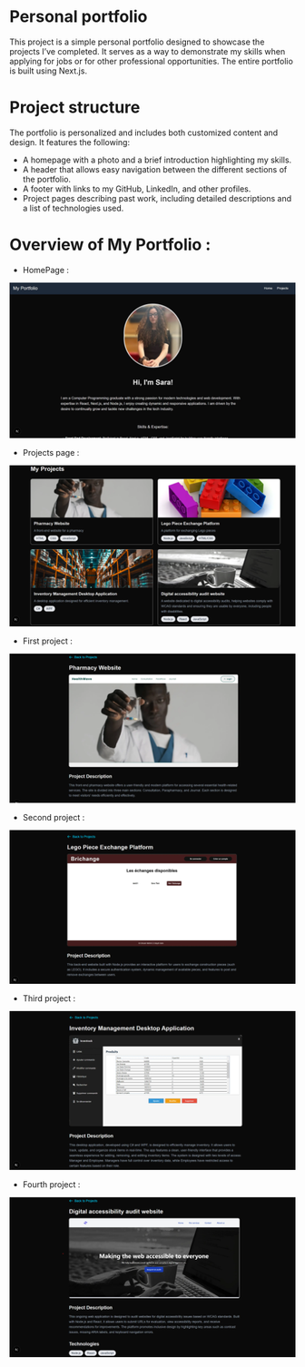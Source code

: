 # Personal portfolio 
This project is a simple personal portfolio designed to showcase the projects I’ve completed. It serves as a way to demonstrate my skills when applying for jobs or for other professional opportunities. The entire portfolio is built using Next.js.

# Project structure 
The portfolio is personalized and includes both customized content and design. It features the following:

- A homepage with a photo and a brief introduction highlighting my skills.
- A header that allows easy navigation between the different sections of the portfolio.
- A footer with links to my GitHub, LinkedIn, and other profiles.
- Project pages describing past work, including detailed descriptions and a list of technologies used.

# Overview of My Portfolio :

- HomePage :

![Homepage screenshot](/public/image/homePage.jpg)

- Projects page :

![Projects page screenshot](public/image/myProjects.png)

- First project :

![Project 1 page screenshot](public/image/projet1.png)

- Second project :

![Project 2 page screenshot](public/image/projet2.png)

- Third project :

![Project 3 page screenshot](public/image/projet3.png)

- Fourth project :

![Project 4 page screenshot](public/image/projet4.png)


  
